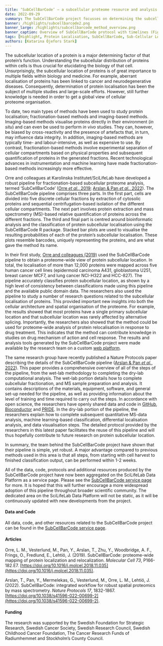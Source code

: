 ```yaml
---
title: ‘SubCellBarCode’ – a subcellular proteome resource and analysis pipeline now available on the Data Platform
date: 2022-09-29
summary: The SubCellBarCode project focusses on determining the subcellular localisation of proteins. We explore two major publications produced by the project in detail as well as the resources openly shared from it. 
banner: /highlights/subcellbarcode2.png
banner_large: /highlights/subcellbarcode_method_overview.png
banner_caption: Overview of SubCellBarCode protocol with timelines (Fig 2 of Arslan & Pan et al. (2022)).
tags: [Highlight, Protein Localisation, SubCellBarCode, Sub-Cellular Localisation, Proteins, Proteome]
authors: [Katarina Öjefors Stark]
---
```


The subcellular location of a protein is a major determining factor of that protein’s function. Understanding the subcellular distribution of proteins within cells is thus crucial for elucidating the biology of that cell. Unsurprisingly, the subcellular location of proteins is of great importance to multiple fields within biology and medicine. For example, aberrant localisation of proteins has been linked to cancer and neurodegenerative diseases. Consequently, determination of protein localisation has been the subject of multiple studies and large-scale efforts. However, still further knowledge is needed in order to get a global view of cellular proteome organisation.

To date, two main types of methods have been used to study protein localisation; fractionation-based methods and imaging-based methods. Imaging-based methods visualise proteins directly in their environment (*in situ*) and can even be used to perform *in vivo* studies. They can, however, be biased by cross-reactivity and the presence of artefacts that, in turn, may influence data integrity. In addition, imaging-based methods are typically time- and labour-intensive, as well as expensive to use. By contrast, fractionation-based methods involve experimental separation of cellular compartments based on physical properties and subsequent quantification of proteins in the generated fractions. Recent technological advances in instrumentation and machine learning have made fractionation-based methods increasingly more effective.

Orre and colleagues at Karolinska Institutet/SciLifeLab have developed a robust pipeline for fractionation-based subcellular proteome analysis, termed ‘SubCellBarCode’ ([Orre *et al.*, 2019](https://doi.org/10.1016/j.molcel.2018.11.035); [Arslan & Pan *et al.*, 2022](https://doi.org/10.1038/s41596-022-00699-2)). The SubCellBarCode pipeline comprises three parts. In the first part, cells are divided into five discrete cellular fractions by extraction of cytosolic proteins and sequential centrifugation-based isolation of the different cellular compartments. The next part involves protein extraction and mass spectrometry (MS)-based relative quantification of proteins across the different fractions. The third and final part is centred around bioinformatic analysis and the classification of protein subcellular localisation using the SubCellBarCode R package. Stacked bar plots are used to visualise the resulting probabilities of each of the protein’s subcellular localisation. These plots resemble barcodes, uniquely representing the proteins, and are what gave the method its name.

In their first study, [Orre and colleagues (2019)](https://doi.org/10.1016/j.molcel.2018.11.035) used the SubCellBarCode pipeline to obtain a proteome-wide view of protein subcellular location. In total, the localisation of more than 12,000 proteins were mapped across five human cancer cell lines (epidermoid carcinoma A431, glioblastoma U251, breast cancer MCF7, and lung cancer NCI-H322 and HCC-827). The pipeline accurately classifies protein subcellular location, as shown by a high level of consistency between classifications made using this pipeline and the available public domain data. The researchers also used the pipeline to study a number of research questions related to the subcellular localisation of proteins. This provided important new insights into both the cellular architecture and spatial organisation of the proteome. For example, the results showed that most proteins have a single primary subcellular location and that subcellular location was rarely affected by alternative splicing. Importantly, the researchers also showed that the method could be used for proteome-wide analysis of protein relocalisation in response to drug treatment. This indicates that the method can contribute knowledge in studies on drug mechanism of action and cell response. The results and analysis tools generated by the SubCellBarCode project were made available by the research team on a custom [web platform](https://www.subcellbarcode.org).

The same research group have recently published a Nature Protocols paper describing the details of the SubCellBarCode pipeline ([Arslan & Pan *et al.*, 2022](https://doi.org/10.1038/s41596-022-00699-2)). This paper provides a comprehensive overview of all of the steps of the pipeline, from the wet-lab methodology to completing the dry-lab computational analysis. The wet-lab portion details how to complete subcellular fractionation, and MS sample preparation and analysis. It contains descriptions of the materials, equipment, software, and general set-up needed for the pipeline, as well as providing information about the level of training and time required to carry out the steps. In accordance with open science, the researchers have openly shared data and code in [GitHub](https://github.com/TanerArslan/SubCellBarCode/), [Bioconductor](https://bioconductor.org/packages/release/bioc/html/SubCellBarCode.html) and [PRIDE](https://www.ebi.ac.uk/pride/archive/projects/PXD006895). In the dry-lab portion of the pipeline, the researchers explain how to complete subsequent quantitative MS-data analysis, machine learning-based classification, differential localisation analysis, and data visualisation steps. The detailed protocol provided by the researchers in this latest paper facilitates the reuse of this pipeline and  will thus hopefully contribute to future research on protein subcellular location.

In summary, the team behind the SubCellBarCode project have shown that their pipeline is simple, yet robust. A major advantage compared to previous methods used in this area is that all steps, from starting with cell harvest to finished classification output, can be performed within 1-2 weeks.

All of the data, code, protocols and additional resources produced by the SubCellBarCode project have now been aggregated on the SciLifeLab Data Platform as a service page. Please see the [SubCellBarCode service page](/subcellbarcode/) for more. It is hoped that this will further encourage a more widespread adoption of this pipeline throughout broader scientific community. The dedicated area on the SciLifeLab Data Platform will not be static, as it will be continuously updated with new developments from the project.

#### Data and Code

All data, code, and other resources related to the SubCellBarCode project can be found in the [SubCellBarCode service page](/subcellbarcode/).

#### Articles

Orre, L. M., Vesterlund, M., Pan, Y., Arslan, T., Zhu, Y., Woodbridge, A. F., Frings, O., Fredlund, E., Lehtiö, J. (2019). SubCellBarCode: proteome-wide mapping of protein localization and relocalization. *Molecular Cell 73*, P166-182.E7. [https://doi.org/10.1016/j.molcel.2018.11.035](https://doi.org/10.1016/j.molcel.2018.11.035).

Arslan, T., Pan, Y., Mermelekas, G., Vesterlund, M., Orre, L. M., Lehtiö, J. (2022). SubCellBarCode: integrated workflow for robust spatial proteomics by mass spectrometry. *Nature Protocols 17*, 1832-1867. [https://doi.org/10.1038/s41596-022-00699-2](https://doi.org/10.1038/s41596-022-00699-2).

#### Funding

The research was supported by the Swedish Foundation for Strategic Research, Swedish Cancer Society, Swedish Research Council, Swedish Childhood Cancer Foundation, The Cancer Research Funds of Radiumhemmet and Stockholm’s County Council.
